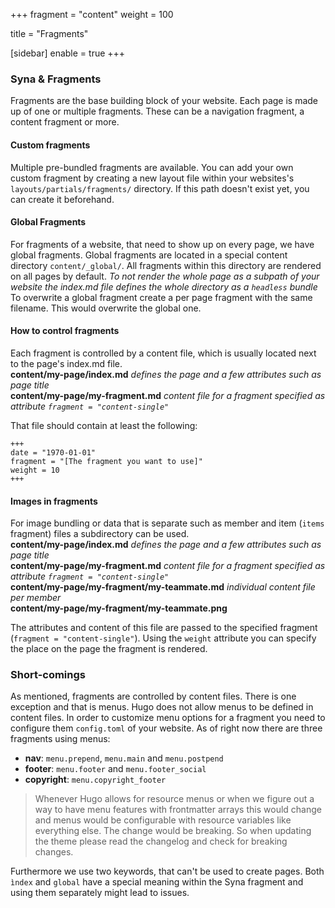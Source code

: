 +++
fragment = "content"
weight = 100

title = "Fragments"

[sidebar]
  enable = true
+++

### Syna & Fragments

Fragments are the base building block of your website.
Each page is made up of one or multiple fragments. 
These can be a navigation fragment, a content fragment or more.

#### Custom fragments
Multiple pre-bundled fragments are available.
You can add your own custom fragment by creating a new layout file within your websites's `layouts/partials/fragments/` directory.
If this path doesn't exist yet, you can create it beforehand.

#### Global Fragments

For fragments of a website, that need to show up on every page, we have global fragments.
Global fragments are located in a special content directory `content/_global/`.
All fragments within this directory are rendered on all pages by default.
*To not render the whole page as a subpath of your website the index.md file defines the whole directory as a `headless` bundle*
To overwrite a global fragment create a per page fragment with the same filename.
This would overwrite the global one.

#### How to control fragments

Each fragment is controlled by a content file, which is usually located next to the page's index.md file.  
**content/my-page/index.md** *defines the page and a few attributes such as page title*  
**content/my-page/my-fragment.md** *content file for a fragment specified as attribute `fragment = "content-single"`*

That file should contain at least the following:
```
+++
date = "1970-01-01"
fragment = "[The fragment you want to use]"
weight = 10
+++
```

#### Images in fragments

For image bundling or data that is separate such as member and item (`items` fragment) files a subdirectory can be used.  
**content/my-page/index.md** *defines the page and a few attributes such as page title*  
**content/my-page/my-fragment.md** *content file for a fragment specified as attribute `fragment = "content-single"`*  
**content/my-page/my-fragment/my-teammate.md** *individual content file per member*  
**content/my-page/my-fragment/my-teammate.png**

The attributes and content of this file are passed to the specified fragment (`fragment = "content-single"`).
Using the `weight` attribute you can specify the place on the page the fragment is rendered.

### Short-comings

As mentioned, fragments are controlled by content files. There is one exception and that is menus. Hugo does not allow menus to be defined in content files. In order to customize menu options for a fragment you need to configure them `config.toml` of your website. As of right now there are three fragments using menus:

- **nav**: `menu.prepend`, `menu.main` and `menu.postpend`
- **footer**: `menu.footer` and `menu.footer_social`
- **copyright**: `menu.copyright_footer`

> Whenever Hugo allows for resource menus or when we figure out a way to have menu features with frontmatter arrays this would change and menus would be configurable with resource variables like everything else. The change would be breaking. So when updating the theme please read the changelog and check for breaking changes.

Furthermore we use two keywords, that can't be used to create pages.
Both `ìndex` and `global` have a special meaning within the Syna fragment and using them separately might lead to issues.

